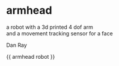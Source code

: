 # armhead
a robot with a 3d printed 4 dof arm   
and a movement tracking sensor for a face   
   
Dan Ray   

{{  armhead robot  }}   



